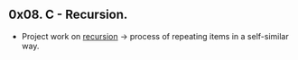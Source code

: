 ## 0x08. C - Recursion.
* Project work on [recursion](https://www.tutorialspoint.com/cprogramming/c_recursion.htm) -> process of repeating items in a self-similar way.

